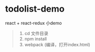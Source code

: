 # todolist-demo
react + react-redux 小demo
>1. cd 文件目录
>2. npm install
>3. webpack (编译，打开index.html)

